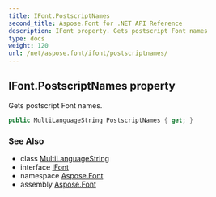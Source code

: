 ```yaml
---
title: IFont.PostscriptNames
second_title: Aspose.Font for .NET API Reference
description: IFont property. Gets postscript Font names
type: docs
weight: 120
url: /net/aspose.font/ifont/postscriptnames/
---
```

## IFont.PostscriptNames property

Gets postscript Font names.

```csharp
public MultiLanguageString PostscriptNames { get; }
```

### See Also

* class [MultiLanguageString](../../multilanguagestring/)
* interface [IFont](../)
* namespace [Aspose.Font](../../../aspose.font/)
* assembly [Aspose.Font](../../../)


